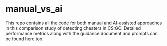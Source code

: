 # manual_vs_ai
This repo contains all the code for both manual and AI-assisted approaches in this comparison study of detecting cheaters in CS:GO. Detailed performance metrics along with the guidance document and prompts can be found here too.
